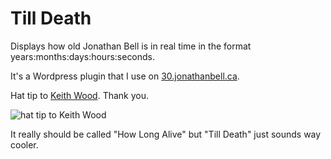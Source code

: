 Till Death
==========

Displays how old Jonathan Bell is in real time in the format years:months:days:hours:seconds.

It's a Wordpress plugin that I use on [30.jonathanbell.ca](http://30.jonathanbell.ca).

Hat tip to [Keith Wood](http://keith-wood.name/countdown.html). Thank you.

![hat tip to Keith Wood](http://i36.photobucket.com/albums/e22/PrimitiveScrewhead1973/tumblr_lsau46tqT41qcwlib_zpsefxz4zjf.gif)

It really should be called "How Long Alive" but "Till Death" just sounds way cooler.

